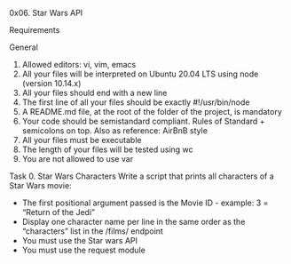 0x06. Star Wars API

Requirements

General

1. Allowed editors: vi, vim, emacs
2. All your files will be interpreted on Ubuntu 20.04 LTS using node (version 10.14.x)
3. All your files should end with a new line
4. The first line of all your files should be exactly #!/usr/bin/node
5. A README.md file, at the root of the folder of the project, is mandatory
6. Your code should be semistandard compliant. Rules of Standard + semicolons on top. Also as reference: AirBnB style
7. All your files must be executable
8. The length of your files will be tested using wc
9. You are not allowed to use var

Task 
0. Star Wars Characters
Write a script that prints all characters of a Star Wars movie:

- The first positional argument passed is the Movie ID - example: 3 = “Return of the Jedi”
- Display one character name per line in the same order as the “characters” list in the /films/ endpoint
- You must use the Star wars API
- You must use the request module
